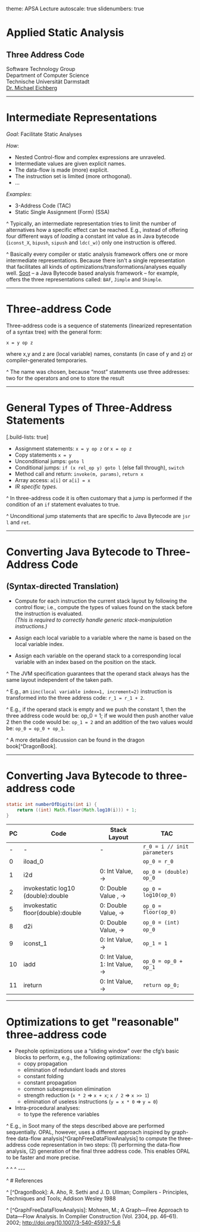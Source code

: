 theme: APSA Lecture
autoscale: true
slidenumbers: true

# Applied Static Analysis

## Three Address Code

Software Technology Group  
Department of Computer Science  
Technische Universität Darmstadt  
[Dr. Michael Eichberg](mailto:eichberg@informatik.tu-darmstadt.de)


---

# Intermediate Representations

*Goal*: Facilitate Static Analyses

*How*:
 - Nested Control-flow and complex expressions are unraveled. 
 - Intermediate values are given explicit names.
 - The data-flow is made (more) explicit.
 - The instruction set is limited (more orthogonal).
 - ...
 
*Examples*:
 - 3-Address Code (TAC)
 - Static Single Assignment (Form) (SSA)
 
^ Typically, an intermediate representation tries to limit the number of alternatives how a specific effect can be reached. E.g., instead of offering four different ways of *loading* a constant int value as in Java bytecode (`iconst_X`, `bipush`, `sipush` and `ldc(_w)`) only one instruction is offered.
   
^ Basically every compiler or static analysis framework offers one or more intermediate representations. Because there isn't a single representation that facilitates all kinds of optimizations/transformations/analyses equally well. [Soot](https://sable.github.io/soot/) – a Java Bytecode based analysis framework – for example, offers the three representations called: `BAF`, `Jimple` and `Shimple`. 

---

# Three-address Code

Three-address code is a sequence of statements (linearized representation of a syntax tree) with the general form:

  `x = y op z`

where x,y and z are (local variable) names, constants (in case of y and z) or compiler-generated temporaries.

^ The name was chosen, because “most” statements use three addresses: two for the operators and one to store the result

---

# General Types of Three-Address Statements

[.build-lists: true]

 - Assignment statements: `x = y op z` or `x = op z`
 - Copy statements `x = y`
 - Unconditional jumps: `goto l` 
 - Conditional jumps: `if (x rel_op y) goto l` (else fall through), `switch`
 - Method call and return: `invoke(m, params)`, `return x`
 - Array access: `a[i]` or `a[i] = x`
 - *IR specific types.*

^ In three-address code it is often customary that a jump is performed if the condition of an `if` statement evaluates to true.

^ Unconditional jump statements that are specific to Java Bytecode are `jsr l` and  `ret`.

---

# Converting Java Bytecode to Three-Address Code
## (Syntax-directed Translation)

 - Compute for each instruction the current stack layout by following the control flow; i.e., compute the types of values found on the stack before the instruction is evaluated.  
 *(This is required to correctly handle generic stack-manipulation instructions.)*

 - Assign each local variable to a variable where the name is based on the local variable index.  
  
 - Assign each variable on the operand stack to a corresponding local variable with an index based on the position on the stack.  

^ The JVM specification guarantees that the operand stack always has the same layout independent of the taken path.

^ E.g., an `iinc(local variable index=1, increment=2)` instruction is transformed into the three address code: `r_1 = r_1 + 2`.

^ E.g., if the operand stack is empty and we push the constant 1, then the three address code would be: op_0 = 1; if we would then push another value 2 then the code would be: `op_1 = 2` and an addition of the two values would be: `op_0 = op_0 + op_1`.

^ A more detailed discussion can be found in the dragon book[^DragonBook].


---

# Converting Java Bytecode to three-address code

```java
static int numberOfDigits(int i) {
	return ((int) Math.floor(Math.log10(i))) + 1;
}
```

| PC | Code | Stack Layout | TAC |
| ---- | ---- | ----- | ---- |
| - | - | - | `r_0 = i // init parameters` |
| 0 | iload_0 | <empty> | `op_0 = r_0` |
| 1 | i2d | 0: Int Value, → | `op_0 = (double) op_0` |
| 2 | invokestatic log10 (double):double | 0: Double Value , →| `op_0 = log10(op_0)` |
| 5 | invokestatic floor(double):double |  0: Double Value, → | `op_0 = floor(op_0)` |
| 8 | d2i | 0: Double Value, → | `op_0 = (int) op_0`&nbsp;|
| 9 | iconst_1 | 0: Int Value, → | `op_1 = 1`| 
| 10 | iadd | 0: Int Value, 1: Int Value, → | `op_0 = op_0 + op_1` |
| 11 | ireturn | 0: Int Value, → | `return op_0;` |


---

# Optimizations to get "reasonable" three-address code

 - Peephole optimizations use a “sliding window” over the cfg’s basic blocks to perform, e.g., the following optimizations:
   - copy propagation
   - elimination of redundant loads and stores
   - constant folding
   - constant propagation
   - common subexpression elimination
   - strength reduction (`x * 2` ⇒ `x + x`; `x / 2` ⇒ `x >> 1`)
   - elimination of useless instructions (`y = x * 0` ⇒ `y = 0`)
 - Intra-procedural analyses:
   - to type the reference variables  

^ E.g., in Soot many of the steps described above are performed sequentially. OPAL, however, uses a different approach inspired by graph-free data-flow analysis[^GraphFreeDataFlowAnalysis] to compute the three-address code representation in two steps: (1) performing the data-flow analysis, (2) generation of the final three address code. This enables OPAL to be faster and more precise.


^ <!----------------------------------------------------------------------------------------------->
^ <!---------------------------------------- REFERENCES ------------------------------------------->
^ ---

^ # References

^ [^DragonBook]: A. Aho, R. Sethi and J. D. Ullman; Compilers - Principles, Techniques and Tools; Addison Wesley 1988

^ [^GraphFreeDataFlowAnalysis]: Mohnen, M.; A Graph—Free Approach to Data—Flow Analysis. In Compiler Construction (Vol. 2304, pp. 46–61). 2002; http://doi.org/10.1007/3-540-45937-5_6

